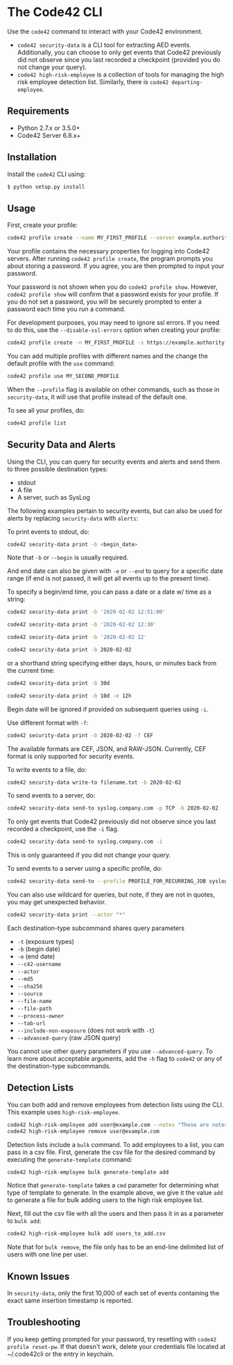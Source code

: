 # The Code42 CLI

Use the `code42` command to interact with your Code42 environment.

* `code42 security-data` is a CLI tool for extracting AED events.
    Additionally, you can choose to only get events that Code42 previously did not observe since you last recorded a
    checkpoint (provided you do not change your query).
* `code42 high-risk-employee` is a collection of tools for managing the high risk employee detection list. Similarly, 
    there is `code42 departing-employee`.

## Requirements

- Python 2.7.x or 3.5.0+
- Code42 Server 6.8.x+

## Installation

Install the `code42` CLI using:

```bash
$ python setup.py install
```

## Usage

First, create your profile:
```bash
code42 profile create --name MY_FIRST_PROFILE --server example.authority.com --username security.admin@example.com
```

Your profile contains the necessary properties for logging into Code42 servers. After running `code42 profile create`, 
the program prompts you about storing a password. If you agree, you are then prompted to input your password.

Your password is not shown when you do `code42 profile show`. However, `code42 profile show` will confirm that a 
password exists for your profile. If you do not set a password, you will be securely prompted to enter a password each 
time you run a command.

For development purposes, you may need to ignore ssl errors. If you need to do this, use the `--disable-ssl-errors` 
option when creating your profile:

```bash
code42 profile create -n MY_FIRST_PROFILE -s https://example.authority.com -u security.admin@example.com --disable-ssl-errors
```

You can add multiple profiles with different names and the change the default profile with the `use` command:

```bash
code42 profile use MY_SECOND_PROFILE
```

When the `--profile` flag is available on other commands, such as those in `security-data`, it will use that profile 
instead of the default one.

To see all your profiles, do:

```bash
code42 profile list
```

## Security Data and Alerts

Using the CLI, you can query for security events and alerts and send them to three possible destination types:

* stdout
* A file
* A server, such as SysLog

The following examples pertain to security events, but can also be used for alerts by replacing `security-data` with 
`alerts`:

To print events to stdout, do:

```bash
code42 security-data print -b <begin_date>
```

Note that `-b` or `--begin` is usually required.

And end date can also be given with `-e` or `--end` to query for a specific date range (if end is not passed, it will get all events up to the present time).

To specify a begin/end time, you can pass a date or a date w/ time as a string:

```bash
code42 security-data print -b '2020-02-02 12:51:00'
```

```bash
code42 security-data print -b '2020-02-02 12:30'
```

```bash
code42 security-data print -b '2020-02-02 12'
```

```bash
code42 security-data print -b 2020-02-02
```

or a shorthand string specifying either days, hours, or minutes back from the current time:

```bash
code42 security-data print -b 30d
```

```bash
code42 security-data print -b 10d -e 12h
```

Begin date will be ignored if provided on subsequent queries using `-i`.

Use different format with `-f`:

```bash
code42 security-data print -b 2020-02-02 -f CEF
```

The available formats are CEF, JSON, and RAW-JSON.
Currently, CEF format is only supported for security events.

To write events to a file, do:

```bash
code42 security-data write-to filename.txt -b 2020-02-02
```

To send events to a server, do:

```bash
code42 security-data send-to syslog.company.com -p TCP -b 2020-02-02
```

To only get events that Code42 previously did not observe since you last recorded a checkpoint, use the `-i` flag.

```bash
code42 security-data send-to syslog.company.com -i
```

This is only guaranteed if you did not change your query.

To send events to a server using a specific profile, do:

```bash
code42 security-data send-to --profile PROFILE_FOR_RECURRING_JOB syslog.company.com -b 2020-02-02 -f CEF -i
```

You can also use wildcard for queries, but note, if they are not in quotes, you may get unexpected behavior.

```bash
code42 security-data print --actor "*"
```

Each destination-type subcommand shares query parameters

- `-t` (exposure types)
- `-b` (begin date)
- `-e` (end date)
- `--c42-username`
- `--actor`
- `--md5`
- `--sha256`
- `--source`
- `--file-name`
- `--file-path`
- `--process-owner`
- `--tab-url`
- `--include-non-exposure` (does not work with `-t`)
- `--advanced-query` (raw JSON query)

You cannot use other query parameters if you use `--advanced-query`.
To learn more about acceptable arguments, add the `-h` flag to `code42` or any of the destination-type subcommands.

## Detection Lists

You can both add and remove employees from detection lists using the CLI. This example uses `high-risk-employee`.

```bash
code42 high-risk-employee add user@example.com --notes "These are notes"
code42 high-risk-employee remove user@example.com
```

Detection lists include a `bulk` command. To add employees to a list, you can pass in a csv file. First, generate the 
csv file for the desired command by executing the `generate-template` command:

```bash
code42 high-risk-employee bulk generate-template add
```

Notice that `generate-template` takes a `cmd` parameter for determining what type of template to generate. In the 
example above, we give it the value `add` to generate a file for bulk adding users to the high risk employee list.

Next, fill out the csv file with all the users and then pass it in as a parameter to `bulk add`:

```bash
code42 high-risk-employee bulk add users_to_add.csv
```

Note that for `bulk remove`, the file only has to be an end-line delimited list of users with one line per user.

## Known Issues

In `security-data`, only the first 10,000 of each set of events containing the exact same insertion timestamp is 
reported.

## Troubleshooting

If you keep getting prompted for your password, try resetting with `code42 profile reset-pw`.
If that doesn't work, delete your credentials file located at ~/.code42cli or the entry in keychain.
